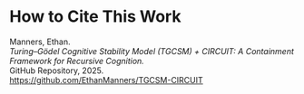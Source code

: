 # How to Cite This Work

Manners, Ethan.  
*Turing–Gödel Cognitive Stability Model (TGCSM) + CIRCUIT: A Containment Framework for Recursive Cognition.*  
GitHub Repository, 2025.  
https://github.com/EthanManners/TGCSM-CIRCUIT
